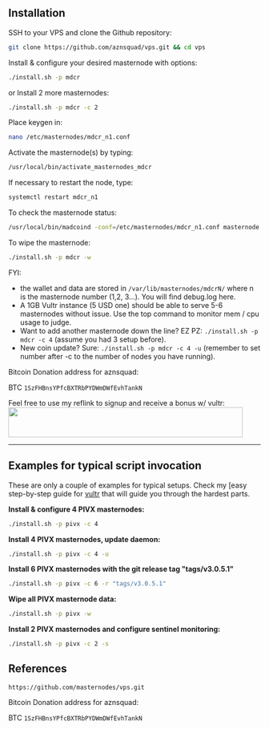 ## Installation

SSH to your VPS and clone the Github repository:

```bash
git clone https://github.com/aznsquad/vps.git && cd vps
```

Install & configure your desired masternode with options:

```bash
./install.sh -p mdcr
```

or Install 2 more masternodes:
```bash
./install.sh -p mdcr -c 2
```

Place keygen in:
```bash
nano /etc/masternodes/mdcr_n1.conf
```

Activate the masternode(s) by typing:
```bash
/usr/local/bin/activate_masternodes_mdcr
```

If necessary to restart the node, type:
```bash
systemctl restart mdcr_n1
```

To check the masternode status:
```bash
/usr/local/bin/madcoind -conf=/etc/masternodes/mdcr_n1.conf masternode status
```

To wipe the masternode:
```bash
./install.sh -p mdcr -w
```

FYI:

+ the wallet and data are stored in ```/var/lib/masternodes/mdcrN/``` where n is the masternode number (1,2, 3...). You will find debug.log here.
+ A 1GB Vultr instance (5 USD one) should be able to serve 5-6 masternodes without issue. Use the top command to monitor mem / cpu usage to judge.
+ Want to add another masternode down the line? EZ PZ:  ```./install.sh -p mdcr -c 4``` (assume you had 3 setup before).
+ New coin update? Sure: ```./install.sh -p mdcr -c 4 -u``` (remember to set number after -c to the number of nodes you have running).


Bitcoin Donation address for aznsquad:


BTC ```1SzFHBnsYPfcBXTRbPYDWmDWfEvhTankN```


Feel free to use my reflink to signup and receive a bonus w/ vultr:
<a href="https://www.vultr.com/?ref=7282775"><img src="https://www.vultr.com/media/banner_2.png" width="468" height="60"></a>

---

## Examples for typical script invocation

These are only a couple of examples for typical setups. Check my [easy step-by-step guide for [vultr](/docs/masternode_vps.md) that will guide you through the hardest parts.

**Install & configure 4 PIVX masternodes:**

```bash
./install.sh -p pivx -c 4
```

**Install 4 PIVX masternodes, update daemon:**

```bash
./install.sh -p pivx -c 4 -u
```

**Install 6 PIVX masternodes with the git release tag "tags/v3.0.5.1"**

```bash
./install.sh -p pivx -c 6 -r "tags/v3.0.5.1"
```

**Wipe all PIVX masternode data:**

```bash
./install.sh -p pivx -w
```

**Install 2 PIVX masternodes and configure sentinel monitoring:**

```bash
./install.sh -p pivx -c 2 -s
```

## References

```https://github.com/masternodes/vps.git```



Bitcoin Donation address for aznsquad:


BTC ```1SzFHBnsYPfcBXTRbPYDWmDWfEvhTankN```
